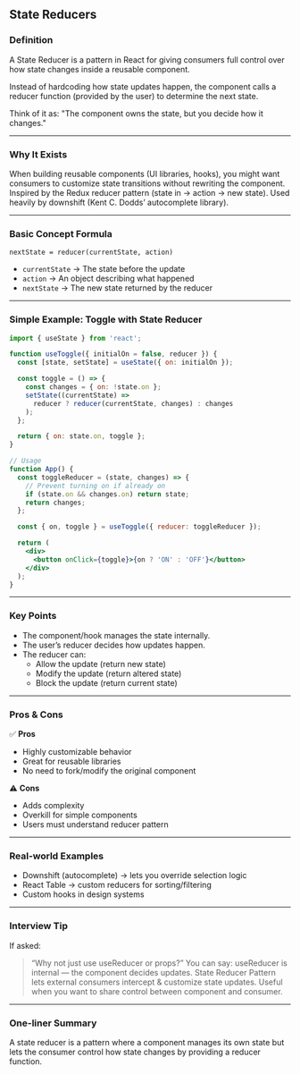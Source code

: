## State Reducers

### Definition

A State Reducer is a pattern in React for giving consumers full control over how state changes inside a reusable component.

Instead of hardcoding how state updates happen, the component calls a reducer function (provided by the user) to determine the next state.

Think of it as: "The component owns the state, but you decide how it changes."

---

### Why It Exists

When building reusable components (UI libraries, hooks), you might want consumers to customize state transitions without rewriting the component.
Inspired by the Redux reducer pattern (state in → action → new state).
Used heavily by downshift (Kent C. Dodds’ autocomplete library).

---

### Basic Concept Formula

```
nextState = reducer(currentState, action)
```

- `currentState` → The state before the update
- `action` → An object describing what happened
- `nextState` → The new state returned by the reducer

---

### Simple Example: Toggle with State Reducer

```jsx
import { useState } from 'react';

function useToggle({ initialOn = false, reducer }) {
  const [state, setState] = useState({ on: initialOn });

  const toggle = () => {
    const changes = { on: !state.on };
    setState((currentState) =>
      reducer ? reducer(currentState, changes) : changes
    );
  };

  return { on: state.on, toggle };
}

// Usage
function App() {
  const toggleReducer = (state, changes) => {
    // Prevent turning on if already on
    if (state.on && changes.on) return state;
    return changes;
  };

  const { on, toggle } = useToggle({ reducer: toggleReducer });

  return (
    <div>
      <button onClick={toggle}>{on ? 'ON' : 'OFF'}</button>
    </div>
  );
}
```

---

### Key Points

- The component/hook manages the state internally.
- The user’s reducer decides how updates happen.
- The reducer can:
  - Allow the update (return new state)
  - Modify the update (return altered state)
  - Block the update (return current state)

---

### Pros & Cons

✅ **Pros**

- Highly customizable behavior
- Great for reusable libraries
- No need to fork/modify the original component

⚠️ **Cons**

- Adds complexity
- Overkill for simple components
- Users must understand reducer pattern

---

### Real-world Examples

- Downshift (autocomplete) → lets you override selection logic
- React Table → custom reducers for sorting/filtering
- Custom hooks in design systems

---

### Interview Tip

If asked:

> “Why not just use useReducer or props?”
> You can say:
> useReducer is internal — the component decides updates.
> State Reducer Pattern lets external consumers intercept & customize state updates.
> Useful when you want to share control between component and consumer.

---

### One-liner Summary

A state reducer is a pattern where a component manages its own state but lets the consumer control how state changes by providing a reducer function.
